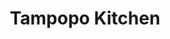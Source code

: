 ---
layout: place
title: "Tampopo Kitchen"
permalink: /new-york/new-york/tampopo-kitchen.html
stateAbbr: NY
stateName: New York
cityName: New York
seo:
  name: "Tampopo Kitchen"
  type: Restaurant
  links: http://tampopokitchen.com/
description: "Looking for sushi in New York, New York? Check out Tampopo Kitchen for a delightful Japanese dining experience. Enjoy a variety of sushi and other dishes in ..."
place_id: ChIJM3gySND3wokRESUm1OOHcG4
photos:
  - name: >-
      places/ChIJM3gySND3wokRESUm1OOHcG4/photos/AeeoHcKWbMPRSTm6wOxBF4mIV1zdeE5RSyCib9n55ljDUut5YAbCKNkbJgPrXmfz8LTR4T_lUmgrbAx0vKDKQ9AzVIDYCvAUo5-FlfSje-0phnRZVT3PVD5BKNS9KQw-ZJHpk2NU37d06a_rqpYDImReQ-6L88usnegSoKLeolNRvKxKviQND6V78ZNgZrAqlRtLaf7DkmGCy7yYq7lEu8ic2BOGK3AXl9XZpPUOYL8vaE7ChM_KmpeHSxYR12sbT576osAShbZ54H-xO9GkkyT-3U7kaiq_zW9wuimummzwT7R36Q
    widthPx: 1817
    heightPx: 1817
    authorAttributions:
      - displayName: Tampopo Kitchen
        uri: https://maps.google.com/maps/contrib/103433608297391595328
        photoUri: >-
          https://lh3.googleusercontent.com/a-/ALV-UjWbeBJ0jJh49-qW5i_X-3y_bGy65evTaRrD5v1d3u-57F8OyiA=s100-p-k-no-mo
    flagContentUri: >-
      https://www.google.com/local/imagery/report/?cb_client=maps_api_places.places_api&image_key=!1e10!2sAF1QipMK6s4to-kxbc5M9PImfP0b5R--Hnez29Nk_3pt&hl=en-US
    googleMapsUri: >-
      https://www.google.com/maps/place//data=!3m4!1e2!3m2!1sAF1QipMK6s4to-kxbc5M9PImfP0b5R--Hnez29Nk_3pt!2e10!4m2!3m1!1s0x89c2f7d048327833:0x6e7087e3d4262511
  - name: >-
      places/ChIJM3gySND3wokRESUm1OOHcG4/photos/AeeoHcLT6JKnU4cR7jaU1PI8KHASyxXdics3JOPD4FsS-lWkGI-2RZv_V6VnJ6IW1VBt5zLbRG1b3LqQXCuoqT2Nmec2P1mNY459sJ6MoX3RsnEqKJGBOcxE2LlrGIhxZjYSEQEa3Jn9BuEid7vMgDYMYJ16f_16uMy3bdojbhw94ciGR0FKpMSvz9SE9OHwy5aBJqJgCtr4fYyzJSgAqLwcxqvMzGnZtcGOKlqQoyLpcqTfnySC1XfBL1qUD3y02R8bOX5az7XgQahtcyBM6rc0TbUR5gRZ2mRQZbrH0j-995fGOJK1MXeHLWtuGGIkJLYnPiMi1Y1hLn647MCOk5RUKhG5Xp4-jlrryl9r682q-QfbJIapV_kmCgF4r4MLrarnk8yus1dsJ7BqfnQHuFZbLVJRmo2dA4_2HM1Vic9pZqHjxA
    widthPx: 3600
    heightPx: 4800
    authorAttributions:
      - displayName: George Espinal
        uri: https://maps.google.com/maps/contrib/107785636193786250900
        photoUri: >-
          https://lh3.googleusercontent.com/a-/ALV-UjU8cEc49EOvNVv-Z25U7cnRygx1sf9YaqW3eCFQpBp6aly1QVU=s100-p-k-no-mo
    flagContentUri: >-
      https://www.google.com/local/imagery/report/?cb_client=maps_api_places.places_api&image_key=!1e10!2sCIHM0ogKEICAgMDItZrdFQ&hl=en-US
    googleMapsUri: >-
      https://www.google.com/maps/place//data=!3m4!1e2!3m2!1sCIHM0ogKEICAgMDItZrdFQ!2e10!4m2!3m1!1s0x89c2f7d048327833:0x6e7087e3d4262511
  - name: >-
      places/ChIJM3gySND3wokRESUm1OOHcG4/photos/AeeoHcIslt2mTrvivzCoGiRPC4btleCRs1hfd0dVDZXlm-vW4yYFron_EqLdItulF2GUKSnoRE_qcyoO0Hyfuws5prjXXhm-h_oRoY7_Kb9VebWIgOn1_TJEYQwdrDU4HNzpA2FEF6dKhRoSzpqMJsdZGmEUEf3z0VL4-3O4H7k9n6QDUepnUfQoYYhA4xVrSjY57LQVYVM_jc51YMzMZ7Yb96td7-vcrdmUP6sNhWkn6hPILLTfUzMn-5Nn6Ble6jPPsSIxtkN4auU1n7AJ4Qqcc66fkMPx_Ffpr6AGHC5Oy9xqJJpQfDju2e-1lnU4t3tUUK3s5GXlIQEBmAB3DfzrVOLyqC5KWh-S4h0ALlkRvILqTW94Sl2dSbyPHKy9O26Fx_PUzapP0xBUN5r5VK-7-1bv3EJkKQkIoEbrtLEoMAyP2Esn
    widthPx: 3024
    heightPx: 4032
    authorAttributions:
      - displayName: Donna Castelblanco
        uri: https://maps.google.com/maps/contrib/103663200042173259390
        photoUri: >-
          https://lh3.googleusercontent.com/a-/ALV-UjXpyCQdycFfqGzStohnrSm9_ZwDWq0k7tTzZjhruatVCiVJwMm4=s100-p-k-no-mo
    flagContentUri: >-
      https://www.google.com/local/imagery/report/?cb_client=maps_api_places.places_api&image_key=!1e10!2sCIHM0ogKEICAgIDbuuu4gQE&hl=en-US
    googleMapsUri: >-
      https://www.google.com/maps/place//data=!3m4!1e2!3m2!1sCIHM0ogKEICAgIDbuuu4gQE!2e10!4m2!3m1!1s0x89c2f7d048327833:0x6e7087e3d4262511
  - name: >-
      places/ChIJM3gySND3wokRESUm1OOHcG4/photos/AeeoHcJiu4bwLGfWtdFgTGvBh5OIS17c8Q_EtbgFjhrfVInxhBP4Yxm6ysbWBtnRymRdoUReDILNbx4uEOUy8qDWZzJFKA2l_02yJckIuk4-8VNNPUf-2sr0qHDSMgRWuFMO1wQkLuhUrs84vcV3MGPvuxdbE7fOxfMdcVCLSnnJgNogqpYXKz-E8Bdxogi0uHxN1CVG4pDuyv8UGvD61giXGaCXgfeMZwTVC1b0fEOdWAKsThD1scN_R5xbYTK0RPAwKblaBchrklW9QcH-wAzem0oUuQbJADO8gS4f9Cmbcp6e8ja3OW7BNixbV1M5rYYb7hLTsrz4aFgzC8kar_EKuKuhLnQ4iAgJFcqjvVuv6nJEjSylJOcx6NZR74wFrKT4KMlLlJQ4NKe9zGjh0IC_weSsPsGU48L9Mmp5VQbkz8dd7g
    widthPx: 3024
    heightPx: 4032
    authorAttributions:
      - displayName: Landis
        uri: https://maps.google.com/maps/contrib/107739096181521620809
        photoUri: >-
          https://lh3.googleusercontent.com/a/ACg8ocLTuIfSPdmJFwiVrMGrMt_SjStmDYvkchdpn4muNXC_mwW41w=s100-p-k-no-mo
    flagContentUri: >-
      https://www.google.com/local/imagery/report/?cb_client=maps_api_places.places_api&image_key=!1e10!2sCIHM0ogKEICAgICToc35fQ&hl=en-US
    googleMapsUri: >-
      https://www.google.com/maps/place//data=!3m4!1e2!3m2!1sCIHM0ogKEICAgICToc35fQ!2e10!4m2!3m1!1s0x89c2f7d048327833:0x6e7087e3d4262511
  - name: >-
      places/ChIJM3gySND3wokRESUm1OOHcG4/photos/AeeoHcLyFL7ztMWQwhjdcQStzJW_VX1PU9JwNiIQ6eVZW-ca_1ngmIdCWrcYvE3qA65AvpjmiLYC_2nyNcqBDZY3OTdqzIPaZnO_0LTZWwbqPcCfitVBMh3kQLVYdoVqDEV2J17d9F-0U-N1QBuIPdb-BTNjE2GMxdcnAumGHaCb1kaaC-xaGqw76fZDDOGWxTxwbOOuhEaBrk0SdDsAlsQ4DhImBs18NJ4yy_jw1XwW17VciTGT35AXGqGnjnCl2WPXEXYzUOFyYPSRt5C3FzNMyRB_R72GydOGnfZMLXEm4AVcvw
    widthPx: 4800
    heightPx: 3200
    authorAttributions:
      - displayName: Tampopo Kitchen
        uri: https://maps.google.com/maps/contrib/103433608297391595328
        photoUri: >-
          https://lh3.googleusercontent.com/a-/ALV-UjWbeBJ0jJh49-qW5i_X-3y_bGy65evTaRrD5v1d3u-57F8OyiA=s100-p-k-no-mo
    flagContentUri: >-
      https://www.google.com/local/imagery/report/?cb_client=maps_api_places.places_api&image_key=!1e10!2sAF1QipMFRhFe12bzXRp9bCZtE60hUqFOpRjjaWFzuqrX&hl=en-US
    googleMapsUri: >-
      https://www.google.com/maps/place//data=!3m4!1e2!3m2!1sAF1QipMFRhFe12bzXRp9bCZtE60hUqFOpRjjaWFzuqrX!2e10!4m2!3m1!1s0x89c2f7d048327833:0x6e7087e3d4262511
  - name: >-
      places/ChIJM3gySND3wokRESUm1OOHcG4/photos/AeeoHcLS43OpNm8ad2pQH3h7mdX1u0inXwG4i6rLd6H0bDpU3MErg9YbSRmCevKVX0Z0YcfEfo6aEBLOK5FsPvxAEj3yj_zPjEzBjejRqI9ePu0em4PQxQBPPxiBH2FW_KIa9rVpnCLcIc0MecfLCyzzAe2Tn_Nnlh4b6RVLuE8kaV1toxZcm2xLvTQs90snXRDPoeSgWYOjJg9IE4xtWw76HhWT4DASgeHf5G6ER5vOvty-RcGlH0B_3BG5iJvZWaEMnwf3t291T4fsO3qwOv6ifZeZ9cTeIkuG22VXRfRsh2hlAshKNy_o3r1DqhqePanNpTi1tn_7FgkFtuYUZyKrYzokwceCcNP1s5_O2PKbMXZGDIyaHlBdoilOv5Rw3ElHfPEcxzr3F6viNBcAtsDQr68lEKjvArzAlMAymS-iwpI
    widthPx: 4800
    heightPx: 3600
    authorAttributions:
      - displayName: Christobel Gomez-Garcia
        uri: https://maps.google.com/maps/contrib/108810890021984838861
        photoUri: >-
          https://lh3.googleusercontent.com/a-/ALV-UjVjdIXDNveDWMRTS-Dj0QudcehWSGAiBzAthHPn-DfC7f2hZA0qyw=s100-p-k-no-mo
    flagContentUri: >-
      https://www.google.com/local/imagery/report/?cb_client=maps_api_places.places_api&image_key=!1e10!2sCIHM0ogKEICAgICD6aDNIg&hl=en-US
    googleMapsUri: >-
      https://www.google.com/maps/place//data=!3m4!1e2!3m2!1sCIHM0ogKEICAgICD6aDNIg!2e10!4m2!3m1!1s0x89c2f7d048327833:0x6e7087e3d4262511
  - name: >-
      places/ChIJM3gySND3wokRESUm1OOHcG4/photos/AeeoHcKhwcXtpOGUBBueISsvp7EGoVGofd9mGplR7ndjwTh8HEm1Np6Sd92T69XoOPjN_62KXVKMOPtJeWkEkXgmSoW9R0TvlX_wGdWGko1sl2U6WzeOyAnroSmp3h5UIjK1sYsuYseEbiwRyI1042hGHMWE_VzMHknB7GJ4q_N4Yi3eqSNs6w5qBWSHIAv9_CH0IkciHJzwMh9NfkM37-FrHsubJ6WH2Y0gkVbszhnatQUM8J5nO63xjUjFy-zncutvXF6v_ndSINwX-u6npPbnpUWuGdJ9ILW7-uhJlAYF2xIf_XKchaGU9co19IZ8cnQpFeJLhbt-Lqrl2Sd5iqX7q3t0SbtHvg-ec1V_j06XwKw5gfu-5HvG8gYoqWqfZirry8KoJqFMzUaHOY85LowzvDwSjVPwFym0ICvvRa4rGgyFOjU0
    widthPx: 3600
    heightPx: 4800
    authorAttributions:
      - displayName: Christobel Gomez-Garcia
        uri: https://maps.google.com/maps/contrib/108810890021984838861
        photoUri: >-
          https://lh3.googleusercontent.com/a-/ALV-UjVjdIXDNveDWMRTS-Dj0QudcehWSGAiBzAthHPn-DfC7f2hZA0qyw=s100-p-k-no-mo
    flagContentUri: >-
      https://www.google.com/local/imagery/report/?cb_client=maps_api_places.places_api&image_key=!1e10!2sCIHM0ogKEICAgICD6aDN4gE&hl=en-US
    googleMapsUri: >-
      https://www.google.com/maps/place//data=!3m4!1e2!3m2!1sCIHM0ogKEICAgICD6aDN4gE!2e10!4m2!3m1!1s0x89c2f7d048327833:0x6e7087e3d4262511
  - name: >-
      places/ChIJM3gySND3wokRESUm1OOHcG4/photos/AeeoHcLaDKcXWTuuzcFaPjk7hSXpoSpe19A9jw1YwYt_AM5qux30d6pfyLEff8XjypTSRpj_OBtZTUpnE_F8eogaVxBH5wGVz-PlprhElc1xnfD0o5sX882mQGDTvpbaZ4WwnMIWrZ04lwbCrimy8PcB3svo2NjZQ84QBBT084ZRExyvJNfHWMnS4fygpGvESMvuWA_1IiC0obxMUqkT2AEctKnQ2ZPaRXoDV-uZHO8HOrvEpST0Hg7dG6OTgOLG2HQTl0AxYJ8tdDFlT829nL3RIrlhhVqUwCAiklzmgJtVcHb9l738tDjlqKeCxHb-v_vqEwJ0KEbt0rrj8rjL7aImAiIgGhKxi-qH5b8MFC7HtqYpNI4nnZ3xe-OOVt_-HLgm_0cqPRmZgeEhWJHYRd-L8YDLmTwWaucMmC5MioaR2C1fIg
    widthPx: 3024
    heightPx: 4032
    authorAttributions:
      - displayName: Tammy Pham
        uri: https://maps.google.com/maps/contrib/108995524238538654199
        photoUri: >-
          https://lh3.googleusercontent.com/a/ACg8ocJTIc1Qu6fIg2z5-xdUPiDewX1Gn9prtMf77sbhTOjLXtxHl_o=s100-p-k-no-mo
    flagContentUri: >-
      https://www.google.com/local/imagery/report/?cb_client=maps_api_places.places_api&image_key=!1e10!2sCIHM0ogKEICAgMCIzqqcbg&hl=en-US
    googleMapsUri: >-
      https://www.google.com/maps/place//data=!3m4!1e2!3m2!1sCIHM0ogKEICAgMCIzqqcbg!2e10!4m2!3m1!1s0x89c2f7d048327833:0x6e7087e3d4262511
  - name: >-
      places/ChIJM3gySND3wokRESUm1OOHcG4/photos/AeeoHcKeevSRqo3ju28PjELPDPYJJX5gm97d838yvgNp0avqQpIclW-swgwWh5cPlnJeBDKaIhVnC7ie4iFhXEnUQXODI8g0HgzJUSNKDEPqyXvkk4VSYC6zFzYwti5cfjwCZ9kafdEkCC92iZpC-Fn-Eb478b6OM3B8TC7sdKhSS14MRPGh2uxmDnRBG_X-iVZ0_fha_mbR6jarTGR-ysUah7475HzSgqOjrtYt_aWqatfyaU8Hqp2c8nmWgF_fcelXoJIagINDWrnp4AZ8kbMvtjVFIQ8Dg155Vo3FU7RzbWfgbVQfaK4JOkC0XNKPAUjZnX1PcE3EUWtuPq8IC4b5e4gSaw3W2XIbOaror6yJIdEMSW-LqzHKVfHKRHgUdLaJWFSWfCiyv0shjFSB-zE8sjJgqaL_VEWVbNh9IH5LKab1xZFT
    widthPx: 3024
    heightPx: 4032
    authorAttributions:
      - displayName: Serge K
        uri: https://maps.google.com/maps/contrib/103241258597312471182
        photoUri: >-
          https://lh3.googleusercontent.com/a/ACg8ocIZJUhNq_QwTn9MJhY6CxbwDRzV_9yOavYSGVZLXCbdPnFIMwI=s100-p-k-no-mo
    flagContentUri: >-
      https://www.google.com/local/imagery/report/?cb_client=maps_api_places.places_api&image_key=!1e10!2sCIHM0ogKEICAgIDBqZWzpwE&hl=en-US
    googleMapsUri: >-
      https://www.google.com/maps/place//data=!3m4!1e2!3m2!1sCIHM0ogKEICAgIDBqZWzpwE!2e10!4m2!3m1!1s0x89c2f7d048327833:0x6e7087e3d4262511
  - name: >-
      places/ChIJM3gySND3wokRESUm1OOHcG4/photos/AeeoHcLMW5COZuc4CVwGwX9CESzmgtqBbUEBwVIMjYfOPXVuX9DUsfM26_BhAenM92jdUxn3YuDQ2W8enofSjvwIz40VHqKosanwAnoJqoTgME4q2FQ1iH7dsoLEjcelULeQuzrkcbJGSoXmNx-ImDlv6Ixb-i-w6gJnamQIXkonBc9V6EvJhfANtiGEUrDBjDpHWNUAo3yOy9KJz_FvMem0Nck0G3zdsX8LIB6-UF3cTKAnFDJpwR6kscnRsFIqhKUBOIyhhu_b8a_Lmn8az-0izzC9NIZcK3kfDLxvd6pJa0utCw
    widthPx: 4800
    heightPx: 3200
    authorAttributions:
      - displayName: Tampopo Kitchen
        uri: https://maps.google.com/maps/contrib/103433608297391595328
        photoUri: >-
          https://lh3.googleusercontent.com/a-/ALV-UjWbeBJ0jJh49-qW5i_X-3y_bGy65evTaRrD5v1d3u-57F8OyiA=s100-p-k-no-mo
    flagContentUri: >-
      https://www.google.com/local/imagery/report/?cb_client=maps_api_places.places_api&image_key=!1e10!2sAF1QipPKtBzCYn9AMRKiFKKDWk2_eT1M1gYD9sxsa1BM&hl=en-US
    googleMapsUri: >-
      https://www.google.com/maps/place//data=!3m4!1e2!3m2!1sAF1QipPKtBzCYn9AMRKiFKKDWk2_eT1M1gYD9sxsa1BM!2e10!4m2!3m1!1s0x89c2f7d048327833:0x6e7087e3d4262511
address: 805 W 187th St, New York, NY 10033, USA
street: 805 W 187th St
city: New York
state: NY
zip: '10033'
country: USA
neighborhood: null
latitude: '40.855291'
longitude: '-73.937164'
accessibility_options:
  wheelchairAccessibleParking: false
  wheelchairAccessibleEntrance: true
business_status: OPERATIONAL
name: Tampopo Kitchen
google_maps_links:
  directionsUri: >-
    https://www.google.com/maps/dir//''/data=!4m7!4m6!1m1!4e2!1m2!1m1!1s0x89c2f7d048327833:0x6e7087e3d4262511!3e0
  placeUri: https://maps.google.com/?cid=7958009954150262033
  writeAReviewUri: >-
    https://www.google.com/maps/place//data=!4m3!3m2!1s0x89c2f7d048327833:0x6e7087e3d4262511!12e1
  reviewsUri: >-
    https://www.google.com/maps/place//data=!4m4!3m3!1s0x89c2f7d048327833:0x6e7087e3d4262511!9m1!1b1
  photosUri: >-
    https://www.google.com/maps/place//data=!4m3!3m2!1s0x89c2f7d048327833:0x6e7087e3d4262511!10e5
primary_type: Japanese Restaurant
opening_hours:
  regular: null
  current: null
secondary_opening_hours:
  regular:
    weekdayDescriptions: null
    type: null
  current:
    weekdayDescriptions: null
    type: null
phone: (646) 609-3899
price_level: PRICE_LEVEL_MODERATE
price_range: $20 &ndash; $30
rating: '4.4'
rating_count: 140
website: http://tampopokitchen.com/
reviews: null
parking_options: null
payment_options: null
allow_dogs: null
curbside_pickup: null
delivery: null
dine_in: null
good_for_children: null
good_for_groups: null
good_for_sports: null
live_music: null
menu_for_children: null
outdoor_seating: null
reservable: null
restroom: null
serves_beer: null
serves_breakfast: null
serves_brunch: null
serves_cocktails: null
serves_coffee: null
serves_dinner: null
serves_dessert: null
serves_lunch: null
serves_vegetarian_food: null
serves_wine: null
takeout: null
summary: null

---